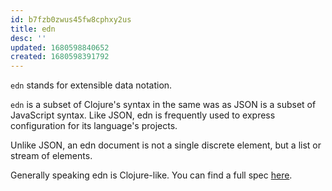 ```yaml
---
id: b7fzb0zwus45fw8cphxy2us
title: edn
desc: ''
updated: 1680598840652
created: 1680598391792
---
```


`edn` stands for extensible data notation. 

`edn` is a subset of Clojure's syntax in the same was as JSON is a subset of JavaScript syntax. Like JSON, edn is frequently used to express configuration for its language's projects.

Unlike JSON, an edn document is not a single discrete element, but a list or stream of elements. 

Generally speaking edn is Clojure-like. You can find a full spec [here](https://github.com/edn-format/edn).